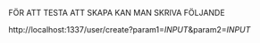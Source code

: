 FÖR ATT TESTA ATT SKAPA KAN MAN SKRIVA FÖLJANDE

http://localhost:1337/user/create?param1=*INPUT*&param2=*INPUT*
